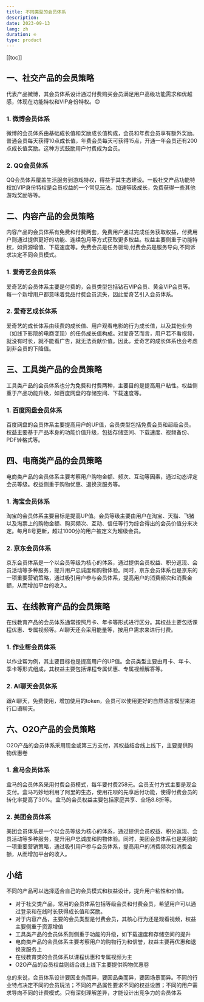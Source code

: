 ```yaml
---
title: 不同类型的会员体系
description: 
date: 2023-09-13
lang: zh
duration: ∞
type: product
---
```

[[toc]]

## 一、社交产品的会员策略

代表产品微博，其会员体系设计通过付费购买会员满足用户高级功能需求和优越感，体现在功能特权和VIP身份特权。:blush:

### 1. 微博会员体系

微博的会员体系由基础成长值和奖励成长值构成，会员和年费会员享有额外奖励。普通会员每天获得10点成长值，年费会员每天可获得15点，开通一年会员还有200点成长值奖励。这种方式鼓励用户付费成为会员。

### 2. QQ会员体系

QQ会员体系覆盖生活服务到游戏特权，得益于其生态建设。一般社交产品功能特权加VIP身份特权是会员权益的一个常见玩法。加速等级成长，免费获得一些其他游戏奖励等等。

## 二、内容产品的会员策略

内容产品的会员体系有免费和付费两套，免费用户通过完成任务获取权益，付费用户则通过提供更好的功能、连续包月等方式获取更多权益。权益主要侧重于功能特权，如资源增值、下载速度等。免费会员是任务驱动,付费会员是服务导向,不同诉求决定不同会员模式。

### 1. 爱奇艺会员体系

爱奇艺的会员体系主要是付费的，会员类型包括钻石VIP会员、黄金VIP会员等。每一个新增用户都意味着竞品付费会员流失，因此爱奇艺引入会员体系。

### 2. 爱奇艺成长体系

爱奇艺的成长体系由续费的成长值、用户观看电影的行为成长值，以及其他业务（如线下影院的电商变现）的任务成长值构成。对爱奇艺而言，用户若不看视频，就没有时长，就不能看广告，就无法贡献价值。因此，爱奇艺的成长体系也会考虑到非会员的下降值。

## 三、工具类产品的会员策略

工具类产品的会员体系也分为免费和付费两种，主要目的是提高用户粘性。权益侧重于产品功能升级，如百度网盘的存储空间、下载速度等。

### 1. 百度网盘会员体系

百度网盘的会员体系主要提高用户的UP值，会员类型包括免费会员和超级会员。权益主要基于产品本身的功能价值升级，包括存储空间、下载速度、视频备份、PDF转格式等。

## 四、电商类产品的会员策略

电商类产品的会员体系主要考察用户购物金额、频次、互动等因素，通过动态评定会员等级。权益侧重于购物优惠、退换货服务等。

### 1. 淘宝会员体系

淘宝的会员体系主要目标是提高UP值。会员等级主要由用户在淘宝、天猫、飞猪以及淘票上的购物金额、购买频次、互动、信任等行为综合得出的会员价值分来决定。每月8号更新，超过1000分的用户被定义为超级会员。

### 2. 京东会员体系

京东会员体系是一个以会员等级为核心的体系，通过提供会员权益、积分返现、会员活动等多种服务，提升用户忠诚度和购物体验。同时，京东会员体系也是京东的一项重要营销策略，通过吸引用户参与会员体系，提高用户的消费频次和消费金额，从而增加平台的收入。

## 五、在线教育产品的会员策略

在线教育产品的会员体系通常按照月卡、年卡等形式进行区分。其权益主要包括课程优惠、专属视频等。AI聊天还会采用能量等，按用户需求来进行付费。

### 1. 作业帮会员体系

以作业帮为例，其主要目标也是提高用户的UP值。会员类型主要由月卡、年卡、季卡等形式组成，其权益主要包括课程专属优惠、专属视频解答等。

### 2. AI聊天会员体系

跟AI聊天，免费使用，增加使用的token，会员可以使用更好的自然语言模型来进行口语聊天。

## 六、O2O产品的会员策略

O2O产品的会员体系采用现金或第三方支付，其权益结合线上线下，主要提供购物优惠卷

### 1. 盒马会员体系

盒马的会员体系采用付费会员模式，每年要付费258元。会员支付方式主要是现金支付。盒马巧妙地利用了阿里的生态，使用花呗的先享后付功能，使得付费会员的转化率提高了30%。盒马的会员权益主要包括家庭共享、全场8.8折等。

### 2. 美团会员体系

美团会员体系是一个以会员等级为核心的体系，通过提供会员权益、积分返现、会员活动等多种服务，提升用户忠诚度和购物体验。同时，美团会员体系也是美团的一项重要营销策略，通过吸引用户参与会员体系，提高用户的消费频次和消费金额，从而增加平台的收入。

## 小结

不同的产品可以选择适合自己的会员模式和权益设计，提升用户粘性和价值。

- 对于社交类产品，常用的会员体系包括等级会员和付费会员，希望用户可以通过登录和在线时长获得成长值和奖励。
- 对于内容产品，主要的会员类型是付费会员，其核心行为还是观看视频，权益主要侧重于资源增值
- 工具类产品的会员体系则侧重于功能的升级，如下载速度和存储空间的提升
- 电商类产品的会员体系主要考察用户的购物行为和信誉，权益主要再优惠和退换货服务上
- 在线教育类的会员体系以课程优惠和专属视频为主
- O2O产品的会员权益则结合线上线下主要提供购物优惠卷

总的来说，会员体系设计要因业务而异，要因品类而异，要因场景而异。不同的行业特点决定不同的会员玩法；不同的产品属性要求不同的权益设置；不同的用户需求导向不同的计费模式。只有深刻理解差异，才能设计出竞争力的会员体系